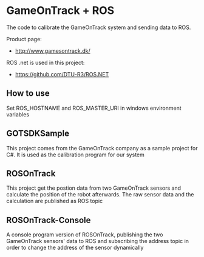 # GameOnTrack + ROS
The code to calibrate the GameOnTrack system and sending data to ROS.

Product page:
* http://www.gamesontrack.dk/

ROS .net is used in this project:
* https://github.com/DTU-R3/ROS.NET

## How to use
Set ROS_HOSTNAME and ROS_MASTER_URI in windows environment variables

## GOTSDKSample
This project comes from the GameOnTrack company as a sample project for C#. It is used as the calibration program for our system

## ROSOnTrack
This project get the postion data from two GameOnTrack sensors and calculate the position of the robot afterwards. The raw sensor data and the calculation are published as ROS topic

## ROSOnTrack-Console
A console program version of ROSOnTrack, publishing the two GameOnTrack sensors' data to ROS and subscribing the address topic in order to change the address of the sensor dynamically
